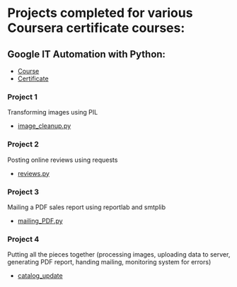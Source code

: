 # Projects completed for various Coursera certificate courses:

## Google IT Automation with Python: 
- [Course](https://www.coursera.org/specializations/google-it-automation)
- [Certificate](https://coursera.org/share/d57e5ebab5251281b9e23bcef8e11210)

### Project 1 
Transforming images using PIL
- [image_cleanup.py](https://github.com/Nic-Sevic/Coursera/blob/main/image_cleanup.py)

### Project 2 
Posting online reviews using requests
- [reviews.py](https://github.com/Nic-Sevic/Coursera/blob/main/reviews.py)

### Project 3 
Mailing a PDF sales report using reportlab and smtplib
- [mailing_PDF.py](https://github.com/Nic-Sevic/Coursera/blob/main/mailing_PDF.py)

### Project 4 
Putting all the pieces together (processing images, uploading data to server, generating PDF report, handing mailing, monitoring system for errors)
- [catalog_update](https://github.com/Nic-Sevic/Coursera/tree/main/catalog_update)
